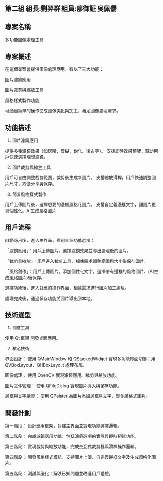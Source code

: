 第二組 組長:劉羿群 組員:廖御証 吳佩儒
-----
專案名稱                                                                                                                            
-----
多功能圖像處理工具

專案概述
-----
在這個專案會提供圖像處理應用，有以下三大功能：

圖片濾鏡應用

圖片裁剪與縮放工具

風格樣式製作功能

可通過簡單的操作完成圖像美化與加工，滿足圖像處理需求。

功能描述
-----
1. 圖片濾鏡應用

提供多種濾鏡效果（如灰階、模糊、銳化、復古等）。
支援即時效果預覽，幫助用戶快速選擇理想濾鏡。

2. 圖片裁剪與縮放工具

用戶可自由調整裁剪範圍，裁剪後生成新圖片。
支援縮放滑桿，用戶快速調整圖片尺寸，方便分享與保存。

3. 簡易風格樣式製作

用戶上傳圖片後，選擇想要的邊框風格化圖片。
支援自定義邊框文字，讓圖片更具個性化。AI生成風格圖片


用戶流程
----
啟動應用後，進入主界面，看到三個功能選項：

「濾鏡應用」：用戶上傳圖片，選擇濾鏡效果並導出處理後的圖片。

「裁剪與縮放」：用戶進入裁剪工具，根據需求調整範圍與大小後保存圖片。

「風格創作」：用戶上傳圖片，添加個性化文字，選擇帶有邊框的風格圖片、(AI生成風格圖片)後保存。

選擇功能後，進入對應的操作界面，根據需求進行圖片加工處理。

處理完成後，通過保存功能將圖片導出到本地。

技術選型
-----
1. 開發工具

使用 Qt 框架 開發桌面應用。

2. 核心技術

界面設計：
使用 QMainWindow 和 QStackedWidget 實現多功能界面切換；用 QVBoxLayout、QHBoxLayout 處理布局。

圖像處理：
使用 OpenCV 實現濾鏡應用、裁剪與縮放功能。

圖片文件管理：
使用 QFileDialog 實現圖片導入與保存功能。

邊框與文字繪製：
使用 QPainter 為圖片添加邊框與文字，製作風格式圖片。

開發計劃
-----
第一階段：
設計應用框架，搭建主界面並實現功能選擇邏輯。

第二階段：
完成濾鏡應用功能，包括濾鏡選項的實現與即時預覽功能。  

第三階段：
實現裁剪與縮放功能，完成交互式裁剪框與滑桿操作邏輯。

第四階段：
開發風格樣式模組，支持圖片上傳、自定義邊框文字及生成風格化圖片。

第五階段：
測試與優化：解決已知問題並改進用戶體驗。

